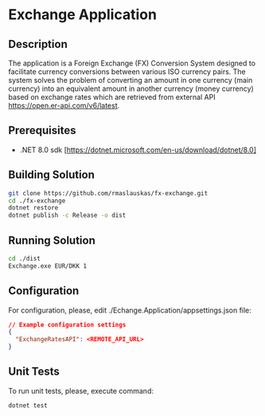 
# Exchange Application

## Description
The application is a Foreign Exchange (FX) Conversion System designed to facilitate currency conversions between various ISO currency pairs. The system solves the problem of converting an amount in one currency (main currency) into an equivalent amount in another currency (money currency) based on exchange rates which are retrieved from external API https://open.er-api.com/v6/latest.

## Prerequisites

- .NET 8.0 sdk [https://dotnet.microsoft.com/en-us/download/dotnet/8.0]

## Building Solution

```bash
git clone https://github.com/rmaslauskas/fx-exchange.git
cd ./fx-exchange
dotnet restore
dotnet publish -c Release -o dist
```

## Running Solution

```bash
cd ./dist
Exchange.exe EUR/DKK 1  
```

## Configuration

For configuration, please, edit ./Echange.Application/appsettings.json file:
```json
// Example configuration settings
{
  "ExchangeRatesAPI": <REMOTE_API_URL>
}
```

## Unit Tests

To run unit tests, please, execute command:
```bash
dotnet test
```


